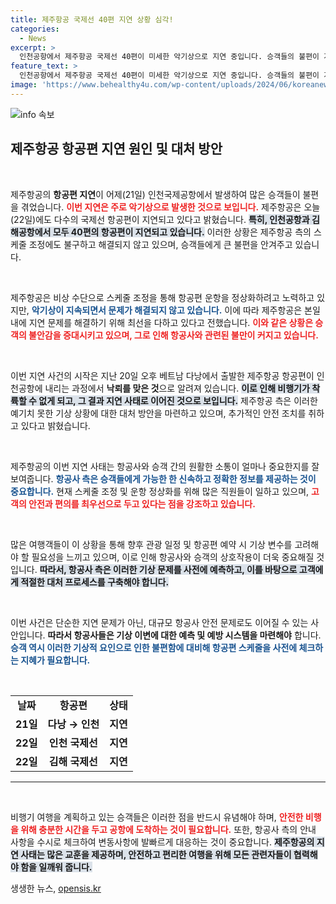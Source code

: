 ```yaml
---
title: 제주항공 국제선 40편 지연 상황 심각!
categories:
  - News
excerpt: >
  인천공항에서 제주항공 국제선 40편이 미세한 악기상으로 지연 중입니다. 승객들의 불편이 계속되는 가운데, 제주항공은 즉각적인 정상화에 힘쓰고 있습니다. 클릭해 자세한 상황을 확인하세요!
feature_text: >
  인천공항에서 제주항공 국제선 40편이 미세한 악기상으로 지연 중입니다. 승객들의 불편이 계속되는 가운데, 제주항공은 즉각적인 정상화에 힘쓰고 있습니다. 클릭해 자세한 상황을 확인하세요!
image: 'https://www.behealthy4u.com/wp-content/uploads/2024/06/koreanews.jpg'
---
```


<p><img src="https://www.behealthy4u.com/wp-content/uploads/2024/06/koreanews.jpg" alt="info 속보" /></p>

<h2 data-ke-size="size26">제주항공 항공편 지연 원인 및 대처 방안</h2>

<p data-ke-size="size16">&nbsp;</p>

<p>제주항공의 <b>항공편 지연</b>이 어제(21일) 인천국제공항에서 발생하여 많은 승객들이 불편을 겪었습니다. <b><span style="color: #ee2323;">이번 지연은 주로 악기상으로 발생한 것으로 보입니다.</span></b> 제주항공은 오늘(22일)에도 다수의 국제선 항공편이 지연되고 있다고 밝혔습니다. <b><span style="background-color: #21538527;">특히, 인천공항과 김해공항에서 모두 40편의 항공편이 지연되고 있습니다.</span></b> 이러한 상황은 제주항공 측의 스케줄 조정에도 불구하고 해결되지 않고 있으며, 승객들에게 큰 불편을 안겨주고 있습니다. </p>

<p data-ke-size="size16">&nbsp;</p>

<p>제주항공은 비상 수단으로 스케줄 조정을 통해 항공편 운항을 정상화하려고 노력하고 있지만, <b><span style="color: #1a5490;">악기상이 지속되면서 문제가 해결되지 않고 있습니다.</span></b> 이에 따라 제주항공은 본일 내에 지연 문제를 해결하기 위해 최선을 다하고 있다고 전했습니다. <b><span style="color: #ee2323;">이와 같은 상황은 승객의 불안감을 증대시키고 있으며, 그로 인해 항공사와 관련된 불만이 커지고 있습니다.</span></b></p>

<p data-ke-size="size16">&nbsp;</p>

<p>이번 지연 사건의 시작은 지난 20일 오후 베트남 다낭에서 출발한 제주항공 항공편이 인천공항에 내리는 과정에서 <b>낙뢰를 맞은 것</b>으로 알려져 있습니다. <b><span style="background-color: #21538527;">이로 인해 비행기가 착륙할 수 없게 되고, 그 결과 지연 사태로 이어진 것으로 보입니다.</span></b> 제주항공 측은 이러한 예기치 못한 기상 상황에 대한 대처 방안을 마련하고 있으며, 추가적인 안전 조치를 취하고 있다고 밝혔습니다.</p>

<p data-ke-size="size16">&nbsp;</p>

<p>제주항공의 이번 지연 사태는 항공사와 승객 간의 원활한 소통이 얼마나 중요한지를 잘 보여줍니다. <b><span style="color: #1a5490;">항공사 측은 승객들에게 가능한 한 신속하고 정확한 정보를 제공하는 것이 중요합니다.</span></b> 현재 스케줄 조정 및 운항 정상화를 위해 많은 직원들이 일하고 있으며, <b><span style="color: #ee2323;">고객의 안전과 편의를 최우선으로 두고 있다는 점을 강조하고 있습니다.</span></b></p>

<p data-ke-size="size16">&nbsp;</p>

<p>많은 여행객들이 이 상황을 통해 향후 관광 일정 및 항공편 예약 시 기상 변수를 고려해야 할 필요성을 느끼고 있으며, 이로 인해 항공사와 승객의 상호작용이 더욱 중요해질 것입니다. <b><span style="background-color: #21538527;">따라서, 항공사 측은 이러한 기상 문제를 사전에 예측하고, 이를 바탕으로 고객에게 적절한 대처 프로세스를 구축해야 합니다.</span></b> </p>

<p data-ke-size="size16">&nbsp;</p>

<p>이번 사건은 단순한 지연 문제가 아닌, 대규모 항공사 안전 문제로도 이어질 수 있는 사안입니다. <b>따라서 항공사들은 기상 이변에 대한 예측 및 예방 시스템을 마련해야</b> 합니다. <b><span style="color: #1a5490;">승객 역시 이러한 기상적 요인으로 인한 불편함에 대비해 항공편 스케줄을 사전에 체크하는 지혜가 필요합니다.</span></b></p>

<p data-ke-size="size16">&nbsp;</p>

<table style="width: 100%; border-collapse: collapse;">
<tr>
<td style="text-align: center; height: 17px;"><b>날짜</b></td>
<td style="text-align: center; height: 17px;"><b>항공편</b></td>
<td style="text-align: center; height: 17px;"><b>상태</b></td>
</tr>
<tr>
<td style="text-align: center; height: 17px;"><b>21일</b></td>
<td style="text-align: center; height: 17px;"><b>다낭 → 인천</b></td>
<td style="text-align: center; height: 17px;"><b>지연</b></td>
</tr>
<tr>
<td style="text-align: center; height: 17px;"><b>22일</b></td>
<td style="text-align: center; height: 17px;"><b>인천 국제선</b></td>
<td style="text-align: center; height: 17px;"><b>지연</b></td>
</tr>
<tr>
<td style="text-align: center; height: 17px;"><b>22일</b></td>
<td style="text-align: center; height: 17px;"><b>김해 국제선</b></td>
<td style="text-align: center; height: 17px;"><b>지연</b></td>
</tr>
</table>

<hr />

<p data-ke-size="size16">&nbsp;</p>

<p>비행기 여행을 계획하고 있는 승객들은 이러한 점을 반드시 유념해야 하며, <b><span style="color: #ee2323;">안전한 비행을 위해 충분한 시간을 두고 공항에 도착하는 것이 필요합니다.</span></b> 또한, 항공사 측의 안내 사항을 수시로 체크하여 변동사항에 발빠르게 대응하는 것이 중요합니다. <b><span style="background-color: #21538527;">제주항공의 지연 사태는 많은 교훈을 제공하며, 안전하고 편리한 여행을 위해 모든 관련자들이 협력해야 함을 일깨워 줍니다.</span></b></p>
생생한 뉴스, <a href="https://opensis.kr" rel="dofollow">opensis.kr</a>


